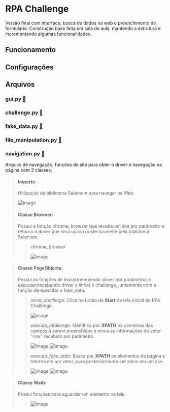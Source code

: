# RPA Challenge
Versão final com interface, busca de dados na web e preenchimento de formulário. Construção base feita em sala de aula, mantendo a estrutura e incrementando algumas funcionalidades.

## Funcionamento

## Configurações

## Arquivos
### gui.py [📄](https://github.com/ESAran/Jornada-RPA-Curso-Python/blob/main/Funda%C3%A7%C3%B5es/RPA%20Challenge/gui.py)

### challenge.py [📄](https://github.com/ESAran/Jornada-RPA-Curso-Python/blob/main/Funda%C3%A7%C3%B5es/RPA%20Challenge/challenge.py)

### fake_data.py [📄](https://github.com/ESAran/Jornada-RPA-Curso-Python/blob/main/Funda%C3%A7%C3%B5es/RPA%20Challenge/fake_data.py)

### file_manipulation.py [📄](https://github.com/ESAran/Jornada-RPA-Curso-Python/blob/main/Funda%C3%A7%C3%B5es/RPA%20Challenge/file_manipulation.py)

### navigation.py [📄](https://github.com/ESAran/Jornada-RPA-Curso-Python/blob/main/Funda%C3%A7%C3%B5es/RPA%20Challenge/navigation.py)
Arquivo de navegação, funções do site para obter o driver e navegação na página com 3 classes.
> #### Imports:
> 
> Utilização da biblioteca Selenium para navegar na Web.
> 
> ![image](https://github.com/ESAran/Jornada-RPA-Curso-Python/assets/105756006/0d99b444-cd1f-4284-acad-660ebd5bd1c8)

> #### Classe Browser:
> 
>  Possui a função chrome_browser que recebe um site por parâmetro e retorna o driver que será usado posteriormente pela biblioteca Selenium.
> > *chrome_browser*
> > 
> >  ![image](https://github.com/ESAran/Jornada-RPA-Curso-Python/assets/105756006/88b0b62f-c0a9-486b-a825-c4dfd4d630a3)

> #### Classe PageObjects:
> 
> Possui as funções de iniciar(recebendo driver por parâmetro) e executar(recebendo driver e linha) o challenge, juntamente com a função de executar o fake_data.
>
> > *inicia_challenge:* Clica no botão de **Start** da tela inicial do RPA Challenge.
> >
> > ![image](https://github.com/ESAran/Jornada-RPA-Curso-Python/assets/105756006/bc28d17f-0854-482f-abf5-c5cf6eeb38c0)
> >
> > *executa_challenge:* Idêntifica por **XPATH** os caminhos dos campos à serem preenchidos e envia as informações do vetor "row" recebido por parâmetro.
> > 
> > ![image](https://github.com/ESAran/Jornada-RPA-Curso-Python/assets/105756006/2e9ced32-1fd5-42de-b342-10b0b0db8d5b)
> > ![image](https://github.com/ESAran/Jornada-RPA-Curso-Python/assets/105756006/1ffed725-3a96-48b5-bc60-e23dd9a469b9)
> >
> > *executa_fake_data:* Busca por **XPATH** os elementos da página e retorna em um vetor, para posteriormente ser salvo em um csv.
> >
> > ![image](https://github.com/ESAran/Jornada-RPA-Curso-Python/assets/105756006/12709dae-524d-4653-b9e9-19b0006bd78d)
> > ![image](https://github.com/ESAran/Jornada-RPA-Curso-Python/assets/105756006/2e84599e-9fa0-47de-aefa-271c3ae69eda)

> #### Classe Waits
>
> Possui funções para aguardar um elemento na tela.
>
> > ![image](https://github.com/ESAran/Jornada-RPA-Curso-Python/assets/105756006/d93557a1-3b12-4781-b04b-ed2d5afe265c)





